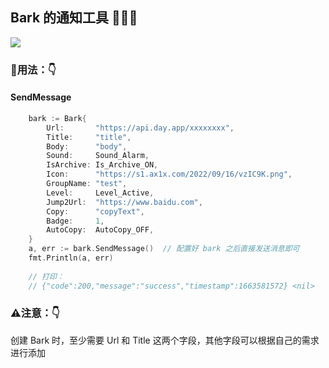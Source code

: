 ## Bark 的通知工具 🎉🎉🎉
<img src="https://camo.githubusercontent.com/8415d8c1f8c5e1a34cdc8e41c56ecf7c66371433d2d9aa9b4c792108a60e0b8a/68747470733a2f2f7778332e73696e61696d672e636e2f6d773639302f303036306c6d37546c793167306e666e6a6a7862626a333073673073673735372e6a7067">  

### 🍺用法：👇
#### SendMessage
```go
	bark := Bark{
		Url:       "https://api.day.app/xxxxxxxx",
		Title:     "title",
		Body:      "body",
		Sound:     Sound_Alarm,
		IsArchive: Is_Archive_ON,
		Icon:      "https://s1.ax1x.com/2022/09/16/vzIC9K.png",
		GroupName: "test",
		Level:     Level_Active,
		Jump2Url:  "https://www.baidu.com",
		Copy:      "copyText",
		Badge:     1,
		AutoCopy:  AutoCopy_OFF,
	}
	a, err := bark.SendMessage()  // 配置好 bark 之后直接发送消息即可
	fmt.Println(a, err)
	
	// 打印：
	// {"code":200,"message":"success","timestamp":1663581572} <nil>
```

### ⚠️注意：👇  
创建 Bark 时，至少需要 Url 和 Title 这两个字段，其他字段可以根据自己的需求进行添加